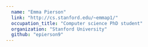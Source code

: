 ```yaml
---
  name: "Emma Pierson"
  link: "http://cs.stanford.edu/~emmap1/"
  occupation_title: "Computer science PhD student"
  organization: "Stanford University"
  github: "epierson9"
---
```

